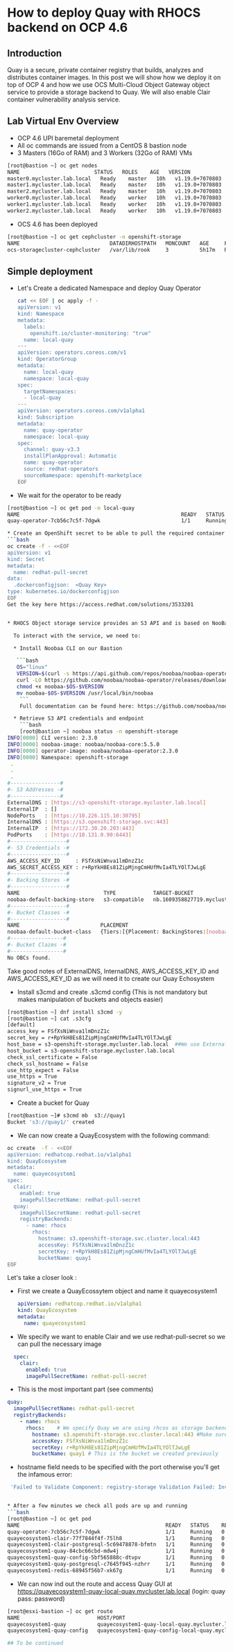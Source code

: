 # How to deploy Quay with RHOCS backend on OCP 4.6



## Introduction
Quay is a secure, private container registry that builds, analyzes and distributes container images. In this post we will show how we deploy it on top of OCP 4 and how we use OCS Multi-Cloud Object Gateway object service to provide a storage backend to Quay. We will also enable Clair container vulnerability analysis service.




## Lab Virtual Env Overview
* OCP 4.6 UPI baremetal deployment
* All oc commands are issued from a CentOS 8 bastion node
* 3 Masters (16Go of RAM) and 3 Workers (32Go of RAM) VMs
```bash
[root@bastion ~] oc get nodes
NAME                        STATUS   ROLES    AGE   VERSION
master0.mycluster.lab.local   Ready    master   10h   v1.19.0+7070803
master1.mycluster.lab.local   Ready    master   10h   v1.19.0+7070803
master2.mycluster.lab.local   Ready    master   10h   v1.19.0+7070803
worker0.mycluster.lab.local   Ready    worker   10h   v1.19.0+7070803
worker1.mycluster.lab.local   Ready    worker   10h   v1.19.0+7070803
worker2.mycluster.lab.local   Ready    worker   10h   v1.19.0+7070803
```
* OCS 4.6 has been deployed
 ```bash
 [root@bastion ~] oc get cephcluster -n openshift-storage
NAME                             DATADIRHOSTPATH   MONCOUNT   AGE     PHASE   MESSAGE                        HEALTH
ocs-storagecluster-cephcluster   /var/lib/rook     3          5h17m   Ready   Cluster created successfully   HEALTH_OK

 ```

## Simple deployment
* Let's  Create a dedicated Namespace and deploy Quay Operator
  ```bash
  cat << EOF | oc apply -f -
  apiVersion: v1
  kind: Namespace
  metadata:
    labels:
      openshift.io/cluster-monitoring: "true"
    name: local-quay
  ---
  apiVersion: operators.coreos.com/v1
  kind: OperatorGroup
  metadata:
    name: local-quay
    namespace: local-quay
  spec:
    targetNamespaces:
    - local-quay
  ---
  apiVersion: operators.coreos.com/v1alpha1
  kind: Subscription
  metadata:
    name: quay-operator
    namespace: local-quay
  spec:
    channel: quay-v3.3
    installPlanApproval: Automatic
    name: quay-operator
    source: redhat-operators
    sourceNamespace: openshift-marketplace
  EOF

  ```
* We wait for the operator to be ready
```bash
[root@bastion ~] oc get pod -n local-quay
NAME                                                    READY   STATUS    RESTARTS   AGE
quay-operator-7cb56c7c5f-7dgwk                          1/1     Running   0          6s

* Create an OpenShift secret to be able to pull the required container images
```bash
oc create -f - <<EOF
apiVersion: v1
kind: Secret
metadata:
  name: redhat-pull-secret
data:
  .dockerconfigjson:  <Quay Key>
type: kubernetes.io/dockerconfigjson
EOF
Get the key here https://access.redhat.com/solutions/3533201


* RHOCS Object storage service provides an S3 API and is based on NooBaa project.

  To interact with the service, we need to:

  * Install Noobaa CLI on our Bastion

   ```bash
   OS="linux"
   VERSION=$(curl -s https://api.github.com/repos/noobaa/noobaa-operator/releases/latest | jq -r '.name')
   curl -LO https://github.com/noobaa/noobaa-operator/releases/download/$VERSION/noobaa-$OS-$VERSION
   chmod +x noobaa-$OS-$VERSION
   mv noobaa-$OS-$VERSION /usr/local/bin/noobaa
    ```
    Full documentation can be found here: https://github.com/noobaa/noobaa-operator

  * Retrieve S3 API credentials and endpoint
    ```bash
    [root@bastion ~] noobaa status -n openshift-storage
INFO[0000] CLI version: 2.3.0                           
INFO[0000] noobaa-image: noobaa/noobaa-core:5.5.0       
INFO[0000] operator-image: noobaa/noobaa-operator:2.3.0
INFO[0000] Namespace: openshift-storage                 
 .
 .
 .
#----------------#
#- S3 Addresses -#
#----------------#
ExternalDNS : [https://s3-openshift-storage.mycluster.lab.local]
ExternalIP  : []
NodePorts   : [https://10.226.115.10:30795]
InternalDNS : [https://s3.openshift-storage.svc:443]
InternalIP  : [https://172.30.20.203:443]
PodPorts    : [https://10.131.0.90:6443]
#------------------#
#- S3 Credentials -#
#------------------#
AWS_ACCESS_KEY_ID     : FSfXsNiWnva1lmDnzZ1c
AWS_SECRET_ACCESS_KEY : r+RpYkH8Es81ZipMjngCmHUfMvIa4TLYOlTJwLgE
#------------------#
#- Backing Stores -#
#------------------#
NAME                           TYPE            TARGET-BUCKET                             PHASE   AGE         
noobaa-default-backing-store   s3-compatible   nb.1609358827719.mycluster.lab.local   Ready   94h48m18s   
#------------------#
#- Bucket Classes -#
#------------------#
NAME                          PLACEMENT                                                             PHASE   AGE         
noobaa-default-bucket-class   {Tiers:[{Placement: BackingStores:[noobaa-default-backing-store]}]}   Ready   94h48m18s   
#-----------------#
#- Bucket Claims -#
#-----------------#
No OBCs found.
```
 Take good notes of ExternalDNS, InternalDNS, AWS_ACCESS_KEY_ID and AWS_ACCESS_KEY_ID as we will need it to create our Quay Echosystem
 * Install s3cmd and create .s3cmd config  (This is not mandatory but makes manipulation of buckets and objects easier)
 ```bash
 [root@bastion ~] dnf install s3cmd -y
 [root@bastion ~] cat .s3cfg
[default]
access_key = FSfXsNiWnva1lmDnzZ1c
secret_key = r+RpYkH8Es81ZipMjngCmHUfMvIa4TLYOlTJwLgE
host_base = s3-openshift-storage.mycluster.lab.local  ##We use ExternalDNS retrieved with nooba command
host_bucket = s3-openshift-storage.mycluster.lab.local
check_ssl_certificate = False
check_ssl_hostname = False
use_http_expect = False
use_https = True
signature_v2 = True
signurl_use_https = True
```
 * Create a bucket for Quay
 ```bash
 [root@bastion ~]# s3cmd mb  s3://quay1
 Bucket 's3://quay1/' created
```

* We can now create a QuayEcosystem with the following command:
```bash
oc create  -f - <<EOF
apiVersion: redhatcop.redhat.io/v1alpha1
kind: QuayEcosystem
metadata:
  name: quayecosystem1
spec:
  clair:
    enabled: true
    imagePullSecretName: redhat-pull-secret
  quay:
    imagePullSecretName: redhat-pull-secret
    registryBackends:
      - name: rhocs
        rhocs:
          hostname: s3.openshift-storage.svc.cluster.local:443
          accessKey: FSfXsNiWnva1lmDnzZ1c
          secretKey: r+RpYkH8Es81ZipMjngCmHUfMvIa4TLYOlTJwLgE
          bucketName: quay1
EOF
```

 Let's take a closer look :

 * First we create a QuayEcossytem object and name it quayecosystem1

   ```yaml
   apiVersion: redhatcop.redhat.io/v1alpha1
   kind: QuayEcosystem
   metadata:
     name: quayecosystem1
   ```

 * We specify we want to enable Clair and we use redhat-pull-secret so we can pull the necessary image
 ```yaml
   spec:
     clair:
       enabled: true
       imagePullSecretName: redhat-pull-secret
 ```

 * This is the most important part (see comments)
 ```yaml
 quay:
   imagePullSecretName: redhat-pull-secret
   registryBackends:
     - name: rhocs
       rhocs:    # We specify Quay we are using rhcos as storage backend
         hostname: s3.openshift-storage.svc.cluster.local:443 #Make sure InternalDNS and Port are specified here
         accessKey: FSfXsNiWnva1lmDnzZ1c
         secretKey: r+RpYkH8Es81ZipMjngCmHUfMvIa4TLYOlTJwLgE
         bucketName: quay1 # This is the bucket we created previously
```         

   * hostname field needs to be specified with the port otherwise you'll get the infamous error:
   ```bash
    'Failed to Validate Component: registry-storage Validation Failed: Invalid storage configuration: rhocs: [SSL: CERTIFICATE_VERIFY_FAILED] certificate verify failed (_ssl.c:727)'    


* After a few minutes we check all pods are up and running
```bash
[root@bastion ~] oc get pod
NAME                                               READY   STATUS    RESTARTS   AGE
quay-operator-7cb56c7c5f-7dgwk                     1/1     Running   0          4d5h
quayecosystem1-clair-77f7844f4f-75lh8              1/1     Running   0          3h7m
quayecosystem1-clair-postgresql-5c69478878-bfmtn   1/1     Running   0          3h7m
quayecosystem1-quay-84cbc66cbd-mdw4j               1/1     Running   0          3h8m
quayecosystem1-quay-config-5bf565888c-dtvpv        1/1     Running   0          3h9m
quayecosystem1-quay-postgresql-c7645f945-nzhrr     1/1     Running   0          3h9m
quayecosystem1-redis-68945f56b7-xk67g              1/1     Running   0          3h10m
```
* We can now ind out the route and access Quay GUI at https://quayecosystem1-quay-local-quay.mycluster.lab.local (login: quay pass: password)
```bash
[root@esxi-bastion ~] oc get route
NAME                         HOST/PORT                                                      PATH   SERVICES                     PORT   TERMINATION            WILDCARD
quayecosystem1-quay          quayecosystem1-quay-local-quay.mycluster.lab.local                 quayecosystem1-quay          8443   passthrough/Redirect   None
quayecosystem1-quay-config   quayecosystem1-quay-config-local-quay.mycluster.lab.local          quayecosystem1-quay-config   8443   passthrough/Redirect   None

## To be continued
